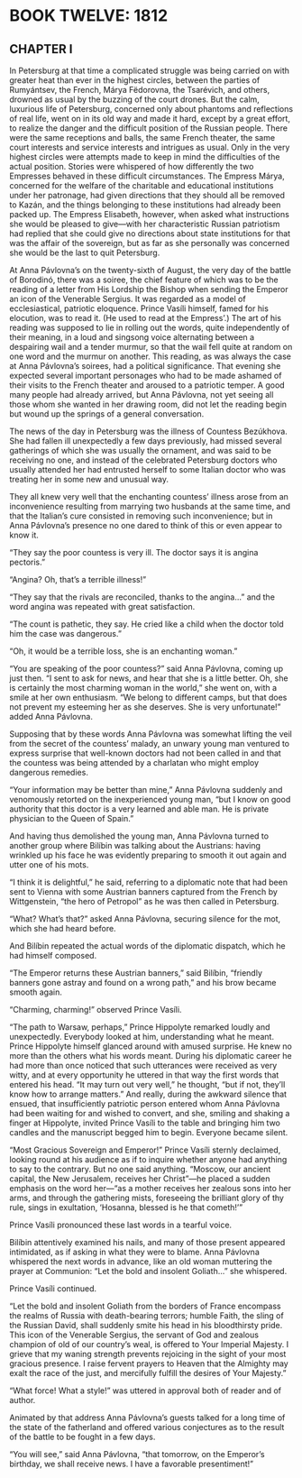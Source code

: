 # BOOK TWELVE: 1812





## CHAPTER I

In Petersburg at that time a complicated struggle was being carried on
with greater heat than ever in the highest circles, between the parties
of Rumyántsev, the French, Márya Fëdorovna, the Tsarévich, and others,
drowned as usual by the buzzing of the court drones. But the calm,
luxurious life of Petersburg, concerned only about phantoms and
reflections of real life, went on in its old way and made it hard,
except by a great effort, to realize the danger and the difficult
position of the Russian people. There were the same receptions and
balls, the same French theater, the same court interests and service
interests and intrigues as usual. Only in the very highest circles were
attempts made to keep in mind the difficulties of the actual position.
Stories were whispered of how differently the two Empresses behaved
in these difficult circumstances. The Empress Márya, concerned for
the welfare of the charitable and educational institutions under her
patronage, had given directions that they should all be removed to
Kazán, and the things belonging to these institutions had already been
packed up. The Empress Elisabeth, however, when asked what instructions
she would be pleased to give—with her characteristic Russian patriotism
had replied that she could give no directions about state institutions
for that was the affair of the sovereign, but as far as she personally
was concerned she would be the last to quit Petersburg.

At Anna Pávlovna’s on the twenty-sixth of August, the very day of the
battle of Borodinó, there was a soiree, the chief feature of which was
to be the reading of a letter from His Lordship the Bishop when sending
the Emperor an icon of the Venerable Sergius. It was regarded as a model
of ecclesiastical, patriotic eloquence. Prince Vasíli himself, famed for
his elocution, was to read it. (He used to read at the Empress’.) The
art of his reading was supposed to lie in rolling out the words, quite
independently of their meaning, in a loud and singsong voice alternating
between a despairing wail and a tender murmur, so that the wail fell
quite at random on one word and the murmur on another. This reading,
as was always the case at Anna Pávlovna’s soirees, had a political
significance. That evening she expected several important personages who
had to be made ashamed of their visits to the French theater and aroused
to a patriotic temper. A good many people had already arrived, but Anna
Pávlovna, not yet seeing all those whom she wanted in her drawing room,
did not let the reading begin but wound up the springs of a general
conversation.

The news of the day in Petersburg was the illness of Countess Bezúkhova.
She had fallen ill unexpectedly a few days previously, had missed
several gatherings of which she was usually the ornament, and was said
to be receiving no one, and instead of the celebrated Petersburg doctors
who usually attended her had entrusted herself to some Italian doctor
who was treating her in some new and unusual way.

They all knew very well that the enchanting countess’ illness arose from
an inconvenience resulting from marrying two husbands at the same time,
and that the Italian’s cure consisted in removing such inconvenience;
but in Anna Pávlovna’s presence no one dared to think of this or even
appear to know it.

“They say the poor countess is very ill. The doctor says it is angina
pectoris.”

“Angina? Oh, that’s a terrible illness!”

“They say that the rivals are reconciled, thanks to the angina...” and
the word angina was repeated with great satisfaction.

“The count is pathetic, they say. He cried like a child when the doctor
told him the case was dangerous.”

“Oh, it would be a terrible loss, she is an enchanting woman.”

“You are speaking of the poor countess?” said Anna Pávlovna, coming
up just then. “I sent to ask for news, and hear that she is a little
better. Oh, she is certainly the most charming woman in the world,” she
went on, with a smile at her own enthusiasm. “We belong to different
camps, but that does not prevent my esteeming her as she deserves. She
is very unfortunate!” added Anna Pávlovna.

Supposing that by these words Anna Pávlovna was somewhat lifting the
veil from the secret of the countess’ malady, an unwary young man
ventured to express surprise that well-known doctors had not been called
in and that the countess was being attended by a charlatan who might
employ dangerous remedies.

“Your information may be better than mine,” Anna Pávlovna suddenly and
venomously retorted on the inexperienced young man, “but I know on good
authority that this doctor is a very learned and able man. He is private
physician to the Queen of Spain.”

And having thus demolished the young man, Anna Pávlovna turned to
another group where Bilíbin was talking about the Austrians: having
wrinkled up his face he was evidently preparing to smooth it out again
and utter one of his mots.

“I think it is delightful,” he said, referring to a diplomatic note that
had been sent to Vienna with some Austrian banners captured from the
French by Wittgenstein, “the hero of Petropol” as he was then called in
Petersburg.

“What? What’s that?” asked Anna Pávlovna, securing silence for the mot,
which she had heard before.

And Bilíbin repeated the actual words of the diplomatic dispatch, which
he had himself composed.

“The Emperor returns these Austrian banners,” said Bilíbin, “friendly
banners gone astray and found on a wrong path,” and his brow became
smooth again.

“Charming, charming!” observed Prince Vasíli.

“The path to Warsaw, perhaps,” Prince Hippolyte remarked loudly and
unexpectedly. Everybody looked at him, understanding what he meant.
Prince Hippolyte himself glanced around with amused surprise. He knew no
more than the others what his words meant. During his diplomatic career
he had more than once noticed that such utterances were received as very
witty, and at every opportunity he uttered in that way the first words
that entered his head. “It may turn out very well,” he thought, “but
if not, they’ll know how to arrange matters.” And really, during the
awkward silence that ensued, that insufficiently patriotic person
entered whom Anna Pávlovna had been waiting for and wished to convert,
and she, smiling and shaking a finger at Hippolyte, invited Prince
Vasíli to the table and bringing him two candles and the manuscript
begged him to begin. Everyone became silent.

“Most Gracious Sovereign and Emperor!” Prince Vasíli sternly declaimed,
looking round at his audience as if to inquire whether anyone had
anything to say to the contrary. But no one said anything. “Moscow, our
ancient capital, the New Jerusalem, receives her Christ”—he placed a
sudden emphasis on the word her—“as a mother receives her zealous sons
into her arms, and through the gathering mists, foreseeing the brilliant
glory of thy rule, sings in exultation, ‘Hosanna, blessed is he that
cometh!’”

Prince Vasíli pronounced these last words in a tearful voice.

Bilíbin attentively examined his nails, and many of those present
appeared intimidated, as if asking in what they were to blame. Anna
Pávlovna whispered the next words in advance, like an old woman
muttering the prayer at Communion: “Let the bold and insolent
Goliath...” she whispered.

Prince Vasíli continued.

“Let the bold and insolent Goliath from the borders of France encompass
the realms of Russia with death-bearing terrors; humble Faith, the sling
of the Russian David, shall suddenly smite his head in his bloodthirsty
pride. This icon of the Venerable Sergius, the servant of God and
zealous champion of old of our country’s weal, is offered to Your
Imperial Majesty. I grieve that my waning strength prevents rejoicing
in the sight of your most gracious presence. I raise fervent prayers to
Heaven that the Almighty may exalt the race of the just, and mercifully
fulfill the desires of Your Majesty.”

“What force! What a style!” was uttered in approval both of reader and
of author.

Animated by that address Anna Pávlovna’s guests talked for a long time
of the state of the fatherland and offered various conjectures as to the
result of the battle to be fought in a few days.

“You will see,” said Anna Pávlovna, “that tomorrow, on the Emperor’s
birthday, we shall receive news. I have a favorable presentiment!”





